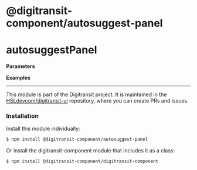 # @digitransit-component/autosuggest-panel

# autosuggestPanel

<DESCRIPTION>

**Parameters**
<PARAMETERS>

**Examples**

<!-- This file is automatically generated. Please don't edit it directly:
if you find an error, edit the source file (likely index.js), and re-run
./scripts/generate-readmes in the digitransit-component folder. -->

---

This module is part of the Digitransit project. It is maintained in the
[HSLdevcom/digitransit-ui](https://github.com/HSLdevcom/digitransit-ui) repository, where you can create
PRs and issues.

### Installation

Install this module individually:

```sh
$ npm install @digitransit-component/autosuggest-panel
```

Or install the digitransit-component module that includes it as a class:

```sh
$ npm install @digitransit-component/digitransit-component
```
